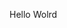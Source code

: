Hello Wolrd











































































































































































































































































































































































































































































































































































































































































































































































































































































































































































































































































































































































































































































































































































































































































































































































































































































